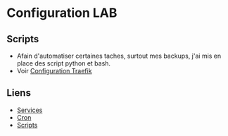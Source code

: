 # Configuration LAB

## Scripts
- Afain d'automatiser certaines taches, surtout mes backups, j'ai mis en place des script python et bash.
- Voir [Configuration Traefik](./scripts/index.md)

## Liens
- [Services](./services/index.md)
- [Cron](./cron.md)
- [Scripts](./scripts/index.md)